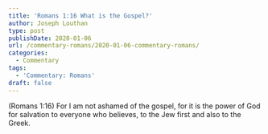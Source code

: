 ```yaml
---
title: 'Romans 1:16 What is the Gospel?'
author: Joseph Louthan
type: post
publishDate: 2020-01-06
url: /commentary-romans/2020-01-06-commentary-romans/
categories:
  - Commentary
tags:
  - 'Commentary: Romans'
draft: false
---
```


(Romans 1:16) For I am not ashamed of the gospel, for it is the power of God for salvation to everyone who believes, to the Jew first and also to the Greek.